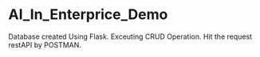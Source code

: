 # AI_In_Enterprice_Demo
Database created Using Flask. Exceuting CRUD Operation. Hit the request restAPI by POSTMAN.
